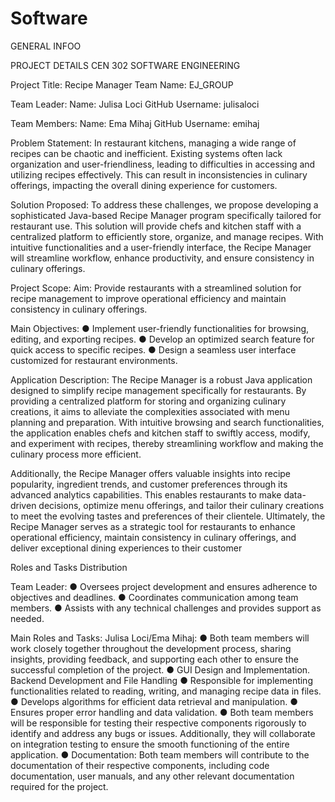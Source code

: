 # Software
GENERAL INFOO

PROJECT DETAILS
CEN 302 SOFTWARE ENGINEERING

Project Title: Recipe Manager
Team Name: EJ_GROUP

Team Leader:
Name: Julisa Loci
GitHub Username: julisaloci

Team Members:
Name: Ema Mihaj
GitHub Username: emihaj

Problem Statement:
In restaurant kitchens, managing a wide range of recipes can be chaotic and inefficient. Existing
systems often lack organization and user-friendliness, leading to difficulties in accessing and
utilizing recipes effectively. This can result in inconsistencies in culinary offerings, impacting the
overall dining experience for customers.

Solution Proposed:
To address these challenges, we propose developing a sophisticated Java-based Recipe Manager
program specifically tailored for restaurant use. This solution will provide chefs and kitchen staff
with a centralized platform to efficiently store, organize, and manage recipes. With intuitive
functionalities and a user-friendly interface, the Recipe Manager will streamline workflow,
enhance productivity, and ensure consistency in culinary offerings.

Project Scope:
Aim: Provide restaurants with a streamlined solution for recipe management to improve
operational efficiency and maintain consistency in culinary offerings.

Main Objectives:
● Implement user-friendly functionalities for browsing, editing, and exporting recipes.
● Develop an optimized search feature for quick access to specific recipes.
● Design a seamless user interface customized for restaurant environments.

Application Description:
The Recipe Manager is a robust Java application designed to simplify recipe management
specifically for restaurants. By providing a centralized platform for storing and organizing
culinary creations, it aims to alleviate the complexities associated with menu planning and
preparation. With intuitive browsing and search functionalities, the application enables chefs and
kitchen staff to swiftly access, modify, and experiment with recipes, thereby streamlining
workflow and making the culinary process more efficient.

Additionally, the Recipe Manager offers valuable insights into recipe popularity, ingredient
trends, and customer preferences through its advanced analytics capabilities. This enables
restaurants to make data-driven decisions, optimize menu offerings, and tailor their culinary
creations to meet the evolving tastes and preferences of their clientele. Ultimately, the Recipe
Manager serves as a strategic tool for restaurants to enhance operational efficiency, maintain
consistency in culinary offerings, and deliver exceptional dining experiences to their customer


Roles and Tasks Distribution

Team Leader:
● Oversees project development and ensures adherence to objectives and deadlines.
● Coordinates communication among team members.
● Assists with any technical challenges and provides support as needed.

Main Roles and Tasks:
Julisa Loci/Ema Mihaj:
● Both team members will work closely together throughout the development process,
sharing insights, providing feedback, and supporting each other to ensure the successful
completion of the project.
● GUI Design and Implementation. Backend Development and File Handling
● Responsible for implementing functionalities related to reading, writing, and managing
recipe data in files.
● Develops algorithms for efficient data retrieval and manipulation.
● Ensures proper error handling and data validation.
● Both team members will be responsible for testing their respective components
rigorously to identify and address any bugs or issues. Additionally, they will collaborate 
on integration testing to ensure the smooth functioning of the entire application.
● Documentation: Both team members will contribute to the documentation of their
respective components, including code documentation, user manuals, and any other
relevant documentation required for the project.
